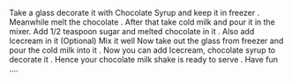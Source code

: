  
Take a glass decorate it with Chocolate Syrup and keep it in freezer .
Meanwhile melt the chocolate .
After that take cold milk and pour it in the mixer.
Add 1/2 teaspoon sugar  and melted chocolate in it .
Also add Icecream in it (Optional)
Mix it well
Now take out the glass from freezer and pour the cold milk into it .
Now you can add Icecream,  chocolate syrup to decorate it .
Hence your chocolate milk shake is ready to serve .
Have fun ....
